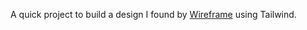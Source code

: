A quick project to build a design I found by [Wireframe](https://twitter.com/wireframe/status/1283868251269758979) using Tailwind.
